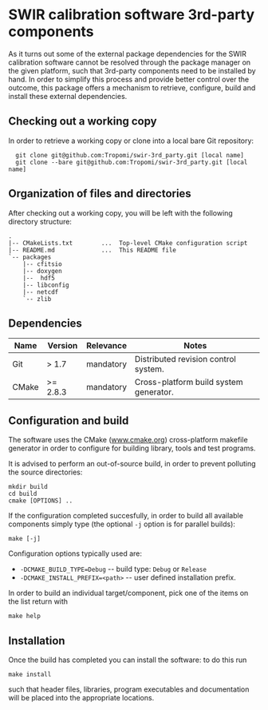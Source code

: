# SWIR calibration software 3rd-party components #

As it turns out some of the external package dependencies for the SWIR
calibration software cannot be resolved through the package manager on
the given platform, such that 3rd-party components need to be installed
by hand. In order to simplify this process and provide better control
over the outcome, this package offers a mechanism to retrieve, configure,
build and install these external dependencies.

## Checking out a working copy ##

In order to retrieve a working copy or clone into a local bare Git repository:

~~~~
  git clone git@github.com:Tropomi/swir-3rd_party.git [local name]
  git clone --bare git@github.com:Tropomi/swir-3rd_party.git [local name]
~~~~

## Organization of files and directories ##

After checking out a working copy, you will be left with the following directory
structure:

    .
    |-- CMakeLists.txt        ...  Top-level CMake configuration script
    |-- README.md             ...  This README file
    `-- packages
        |-- cfitsio
        |-- doxygen
        |--  hdf5
        |-- libconfig
        |-- netcdf
        `-- zlib

## Dependencies ##

| Name  | Version  | Relevance | Notes                                  |
|-------|----------|-----------|----------------------------------------|
| Git   | > 1.7    | mandatory | Distributed revision control system.   |
| CMake | >= 2.8.3 | mandatory | Cross-platform build system generator. |


## Configuration and build ##

The software uses the CMake (www.cmake.org) cross-platform makefile generator in
order to configure for building library, tools and test programs.

It is advised to perform an out-of-source build, in order to prevent polluting
the source directories:

    mkdir build
    cd build
    cmake [OPTIONS] ..

If the configuration completed succesfully, in order to build all available
components simply type (the optional `-j` option is for parallel builds):

    make [-j]

Configuration options typically used are:

 * `-DCMAKE_BUILD_TYPE=Debug` -- build type: `Debug` or `Release`
 * `-DCMAKE_INSTALL_PREFIX=<path>` -- user defined installation prefix.

In order to build an individual target/component, pick one of the items on the
list return with

    make help


## Installation ##

Once the build has completed you can install the software: to do this run

    make install

such that header files, libraries, program executables and documentation will be
placed into the appropriate locations.
